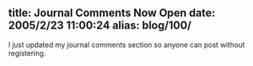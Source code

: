 title: Journal Comments Now Open
date: 2005/2/23 11:00:24
alias: blog/100/
---
I just updated my journal comments section so anyone can post without registering. 